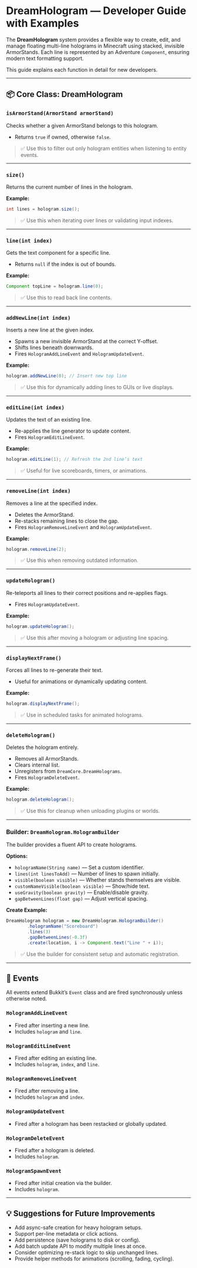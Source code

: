 # DreamHologram — Developer Guide with Examples

The **DreamHologram** system provides a flexible way to create, edit, and manage floating multi-line holograms in Minecraft using stacked, invisible ArmorStands. Each line is represented by an Adventure `Component`, ensuring modern text formatting support.

This guide explains each function in detail for new developers.

---

## 📦 Core Class: DreamHologram

### `isArmorStand(ArmorStand armorStand)`

Checks whether a given ArmorStand belongs to this hologram.

* Returns `true` if owned, otherwise `false`.

> ✅ Use this to filter out only hologram entities when listening to entity events.

---

### `size()`

Returns the current number of lines in the hologram.

**Example:**

```java
int lines = hologram.size();
```

> ✅ Use this when iterating over lines or validating input indexes.

---

### `line(int index)`

Gets the text component for a specific line.

* Returns `null` if the index is out of bounds.

**Example:**

```java
Component topLine = hologram.line(0);
```

> ✅ Use this to read back line contents.

---

### `addNewLine(int index)`

Inserts a new line at the given index.

* Spawns a new invisible ArmorStand at the correct Y-offset.
* Shifts lines beneath downwards.
* Fires `HologramAddLineEvent` and `HologramUpdateEvent`.

**Example:**

```java
hologram.addNewLine(0); // Insert new top line
```

> ✅ Use this for dynamically adding lines to GUIs or live displays.

---

### `editLine(int index)`

Updates the text of an existing line.

* Re-applies the line generator to update content.
* Fires `HologramEditLineEvent`.

**Example:**

```java
hologram.editLine(1); // Refresh the 2nd line’s text
```

> ✅ Useful for live scoreboards, timers, or animations.

---

### `removeLine(int index)`

Removes a line at the specified index.

* Deletes the ArmorStand.
* Re-stacks remaining lines to close the gap.
* Fires `HologramRemoveLineEvent` and `HologramUpdateEvent`.

**Example:**

```java
hologram.removeLine(2);
```

> ✅ Use this when removing outdated information.

---

### `updateHologram()`

Re-teleports all lines to their correct positions and re-applies flags.

* Fires `HologramUpdateEvent`.

**Example:**

```java
hologram.updateHologram();
```

> ✅ Use this after moving a hologram or adjusting line spacing.

---

### `displayNextFrame()`

Forces all lines to re-generate their text.

* Useful for animations or dynamically updating content.

**Example:**

```java
hologram.displayNextFrame();
```

> ✅ Use in scheduled tasks for animated holograms.

---

### `deleteHologram()`

Deletes the hologram entirely.

* Removes all ArmorStands.
* Clears internal list.
* Unregisters from `DreamCore.DreamHolograms`.
* Fires `HologramDeleteEvent`.

**Example:**

```java
hologram.deleteHologram();
```

> ✅ Use this for cleanup when unloading plugins or worlds.

---

### Builder: `DreamHologram.HologramBuilder`

The builder provides a fluent API to create holograms.

**Options:**

* `hologramName(String name)` — Set a custom identifier.
* `lines(int linesToAdd)` — Number of lines to spawn initially.
* `visible(boolean visible)` — Whether stands themselves are visible.
* `customNameVisible(boolean visible)` — Show/hide text.
* `useGravity(boolean gravity)` — Enable/disable gravity.
* `gapBetweenLines(float gap)` — Adjust vertical spacing.

**Create Example:**

```java
DreamHologram hologram = new DreamHologram.HologramBuilder()
        .hologramName("Scoreboard")
        .lines(3)
        .gapBetweenLines(-0.3f)
        .create(location, i -> Component.text("Line " + i));
```

> ✅ Use the builder for consistent setup and automatic registration.

---

## 🎯 Events

All events extend Bukkit’s `Event` class and are fired synchronously unless otherwise noted.

### `HologramAddLineEvent`

* Fired after inserting a new line.
* Includes `hologram` and `line`.

### `HologramEditLineEvent`

* Fired after editing an existing line.
* Includes `hologram`, `index`, and `line`.

### `HologramRemoveLineEvent`

* Fired after removing a line.
* Includes `hologram` and `index`.

### `HologramUpdateEvent`

* Fired after a hologram has been restacked or globally updated.

### `HologramDeleteEvent`

* Fired after a hologram is deleted.
* Includes `hologram`.

### `HologramSpawnEvent`

* Fired after initial creation via the builder.
* Includes `hologram`.

---

## 💡 Suggestions for Future Improvements

* Add async-safe creation for heavy hologram setups.
* Support per-line metadata or click actions.
* Add persistence (save holograms to disk or config).
* Add batch update API to modify multiple lines at once.
* Consider optimizing re-stack logic to skip unchanged lines.
* Provide helper methods for animations (scrolling, fading, cycling).